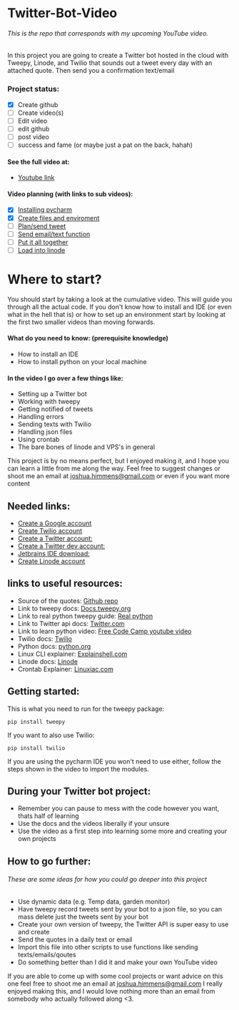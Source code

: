 # Twitter-Bot-Video
###### This is the repo that corresponds with my upcoming YouTube video.

In this project you are going to create a Twitter bot hosted in the cloud with Tweepy, Linode, and Twilio that sounds
out a tweet every day with an attached quote. Then send you a confirmation text/email
### Project status:


- [X] Create github
- [ ] Create video(s)
- [ ] Edit video
- [ ] edit github
- [ ] post video
- [ ] success and fame (or maybe just a pat on the back, hahah)

#### See the full video at:
- [Youtube link](jfcom.ca)


#### Video planning (with links to sub videos):
- [X] [Installing pycharm](youtube.com)
- [X] [Create files and enviroment](youtube.com)
- [ ] [Plan/send tweet](youtube.com)
- [ ] [Send email/text function](youtube.com)
- [ ] [Put it all together](youtube.com)
- [ ] [Load into linode](youtube.com)

# Where to start?
You should start by taking a look at the cumulative video. This will guide you through all the actual code.
If you don't know how to install and IDE (or even what in the hell that is) or how to set up an environment
start by looking at the first two smaller videos than moving forwards.
#### What do you need to know: (prerequisite knowledge)
- How to install an IDE
- How to install python on your local machine


#### In the video I go over a few things like:
- Setting up a Twitter bot
- Working with tweepy
- Getting notified of tweets
- Handling errors
- Sending texts with Twilio
- Handling json files
- Using crontab
- The bare bones of linode and VPS's in general

This project is by no means perfect, but I enjoyed making it, and I hope you can learn a little from me along the way.
Feel free to suggest changes or shoot me an email at [joshua.himmens@gmail.com](mailto:joshua.himmens@gmail.com)
or even if you want more content

## Needed links:
- [Create a Google account](https://accounts.google.com/signup/v2/webcreateaccount?hl=en&flowName=GlifWebSignIn&flowEntry=SignUp)
- [Create Twilio account](https://www.twilio.com/try-twilio)
- [Create a Twitter account:](https://twitter.com/i/flow/signup)
- [Create a Twitter dev account:](https://developer.twitter.com/en/apply-for-access)
- [Jetbrains IDE download:](https://www.jetbrains.com/pycharm/)
- [Create Linode account](https://linode.com/)


## links to useful resources:

- Source of the quotes: [Github repo](https://github.com/sumanto/goodreads-quotes/blob/master/quotes.json)
- Link to tweepy docs: [Docs.tweepy.org](https://docs.tweepy.org/en/latest/index.html)
- Link to real python tweepy guide: [Real python](https://realpython.com/twitter-bot-python-tweepy/)
- Link to Twitter api docs: [Twitter.com](https://developer.twitter.com/en/docs)
- Link to learn python video: [Free Code Camp youtube video](https://www.youtube.com/watch?v=rfscVS0vtbw&t=1957s)
- Twilio docs: [Twilio](https://www.twilio.com/docs)
- Python docs: [python.org](https://docs.python.org/3/)
- Linux CLI explainer: [Explainshell.com](https://explainshell.com/)
- Linode docs: [Linode](https://www.linode.com/docs/)
- Crontab Explainer: [Linuxiac.com](https://linuxiac.com/how-to-use-cron-to-schedule-tasks-the-complete-beginners-guide/#h-cron-command-entries)


## Getting started:

This is what you need to run for the tweepy package:

    pip install tweepy
    
If you want to also use Twilio:

    pip install twilio

If you are using the pycharm IDE you won't need to use either, follow the steps shown in the video to import the modules.
## During your Twitter bot project:
- Remember you can pause to mess with the code however you want, thats half of learning
- Use the docs and the videos liberally if your unsure
- Use the video as a first step into learning some more and creating your own projects
## How to go further:
###### These are some ideas for how you could go deeper into this project
- Use dynamic data (e.g. Temp data, garden monitor)
- Have tweepy record tweets sent by your bot to a json file, so you can mass delete just the tweets sent by your bot
- Create your own version of tweepy, the Twitter API is super easy to use and create
- Send the quotes in a daily text or email
- Import this file into other scripts to use functions like sending texts/emails/qoutes
- Do something better than I did it and make your own YouTube video

If you are able to come up with some cool projects or want advice on this one feel free to shoot me an email at
[joshua.himmens@gmail.com](mailto:joshua.himmens@gmail.com)
I really enjoyed making this, and I would love nothing more than an email from somebody who actually followed along <3.